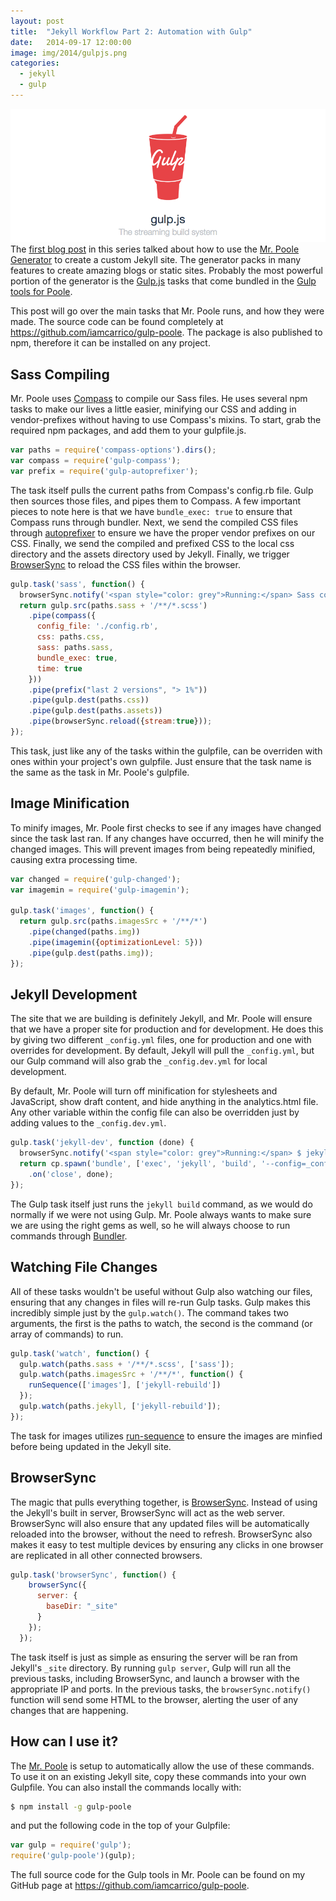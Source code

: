 ```yaml
---
layout: post
title:  "Jekyll Workflow Part 2: Automation with Gulp"
date:   2014-09-17 12:00:00
image: img/2014/gulpjs.png
categories:
  - jekyll
  - gulp
---
```


![Gulp.js](/img/2014/gulpjs.png)
The [first blog post](/writings/jekyll-workflow-p1-building/) in this series talked about how to use the [Mr. Poole Generator](https://github.com/iamcarrico/generator-poole) to create a custom Jekyll site. The generator packs in many features to create amazing blogs or static sites. Probably the most powerful portion of the generator is the [Gulp.js](http://gulpjs.com) tasks that come bundled in the [Gulp tools for Poole](https://github.com/iamcarrico/gulp-poole).

This post will go over the main tasks that Mr. Poole runs, and how they were made. The source code can be found completely at https://github.com/iamcarrico/gulp-poole. The package is also published to npm, therefore it can be installed on any project.

## Sass Compiling

Mr. Poole uses [Compass](http://compass-style.org/) to compile our Sass files. He uses several npm tasks to make our lives a little easier, minifying our CSS and adding in vendor-prefixes without having to use Compass's mixins. To start, grab the required npm packages, and add them to your gulpfile.js.

```js
var paths = require('compass-options').dirs();
var compass = require('gulp-compass');
var prefix = require('gulp-autoprefixer');
```

The task itself pulls the current paths from Compass's config.rb file. Gulp then sources those files, and pipes them to Compass. A few important pieces to note here is that we have ```bundle_exec: true``` to ensure that Compass runs through bundler. Next, we send the compiled CSS files through [autoprefixer](https://github.com/ai/autoprefixer) to ensure we have the proper vendor prefixes on our CSS. Finally, we send the compiled and prefixed CSS to the local css directory and the assets directory used by Jekyll. Finally, we trigger [BrowserSync](#browsersync) to reload the CSS files within the browser.

```js
gulp.task('sass', function() {
  browserSync.notify('<span style="color: grey">Running:</span> Sass compiling');
  return gulp.src(paths.sass + '/**/*.scss')
    .pipe(compass({
      config_file: './config.rb',
      css: paths.css,
      sass: paths.sass,
      bundle_exec: true,
      time: true
    }))
    .pipe(prefix("last 2 versions", "> 1%"))
    .pipe(gulp.dest(paths.css))
    .pipe(gulp.dest(paths.assets))
    .pipe(browserSync.reload({stream:true}));
});
```

This task, just like any of the tasks within the gulpfile, can be overriden with ones within your project's own gulpfile. Just ensure that the task name is the same as the task in Mr. Poole's gulpfile.

## Image Minification

To minify images, Mr. Poole first checks to see if any images have changed since the task last ran. If any changes have occurred, then he will minify the changed images. This will prevent images from being repeatedly minified, causing extra processing time.

```js
var changed = require('gulp-changed');
var imagemin = require('gulp-imagemin');

gulp.task('images', function() {
  return gulp.src(paths.imagesSrc + '/**/*')
    .pipe(changed(paths.img))
    .pipe(imagemin({optimizationLevel: 5}))
    .pipe(gulp.dest(paths.img));
});
```

## Jekyll Development

The site that we are building is definitely Jekyll, and Mr. Poole will ensure that we have a proper site for production and for development. He does this by giving two different ```_config.yml``` files, one for production and one with overrides for development. By default, Jekyll will pull the ```_config.yml```, but our Gulp command will also grab the ```_config.dev.yml``` for local development.

By default, Mr. Poole will turn off minification for stylesheets and JavaScript, show draft content, and hide anything in the analytics.html file. Any other variable within the config file can also be overridden just by adding values to the ```_config.dev.yml```.

```js
gulp.task('jekyll-dev', function (done) {
  browserSync.notify('<span style="color: grey">Running:</span> $ jekyll build');
  return cp.spawn('bundle', ['exec', 'jekyll', 'build', '--config=_config.yml,_config.dev.yml'], {stdio: 'inherit'})
    .on('close', done);
});
```

The Gulp task itself just runs the ```jekyll build``` command, as we would do normally if we were not using Gulp. Mr. Poole always wants to make sure we are using the right gems as well, so he will always choose to run commands through [Bundler](http://bundler.io/).

## Watching File Changes

All of these tasks wouldn't be useful without Gulp also watching our files, ensuring that any changes in files will re-run Gulp tasks. Gulp makes this incredibly simple just by the ```gulp.watch()```. The command takes two arguments, the first is the paths to watch, the second is the command   (or array of commands) to run.

```js
gulp.task('watch', function() {
  gulp.watch(paths.sass + '/**/*.scss', ['sass']);
  gulp.watch(paths.imagesSrc + '/**/*', function() {
    runSequence(['images'], ['jekyll-rebuild'])
  });
  gulp.watch(paths.jekyll, ['jekyll-rebuild']);
});
```

The task for images utilizes [run-sequence](https://github.com/OverZealous/run-sequence) to ensure the images are minfied before being updated in the Jekyll site.

## BrowserSync

The magic that pulls everything together, is [BrowserSync](http://www.browsersync.io/). Instead of using the Jekyll's built in server, BrowserSync will act as the web server. BrowserSync will also ensure that any updated files will be automatically reloaded into the browser, without the need to refresh. BrowserSync also makes it easy to test multiple devices by ensuring any clicks in one browser are replicated in all other connected browsers.

```js
gulp.task('browserSync', function() {
    browserSync({
      server: {
        baseDir: "_site"
      }
    });
  });
```

The task itself is just as simple as ensuring the server will be ran from Jekyll's ```_site``` directory. By running ```gulp server```, Gulp will run all the previous tasks, including BrowserSync, and launch a browser with the appropriate IP and ports. In the previous tasks, the ```browserSync.notify()``` function will send some HTML to the browser, alerting the user of any changes that are happening.

## How can I use it?

The [Mr. Poole](https://github.com/iamcarrico/generator-poole) is setup to automatically allow the use of these commands. To use it on an existing Jekyll site, copy these commands into your own Gulpfile. You can also install the commands locally with:

```bash
$ npm install -g gulp-poole
```

and put the following code in the top of your Gulpfile:

```js
var gulp = require('gulp');
require('gulp-poole')(gulp);
```

The full source code for the Gulp tools in Mr. Poole can be found on my GitHub page at https://github.com/iamcarrico/gulp-poole.
